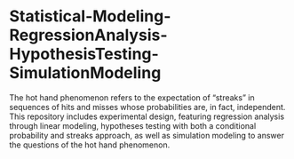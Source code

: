 # Statistical-Modeling-RegressionAnalysis-HypothesisTesting-SimulationModeling
The hot hand phenomenon refers to the expectation of “streaks” in sequences of hits and misses whose probabilities are, in fact, independent. This repository includes experimental design, featuring regression analysis through linear modeling, hypotheses testing with both a conditional probability and streaks approach, as well as simulation modeling to answer the questions of the hot hand phenomenon.
